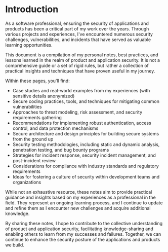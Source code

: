 # Introduction

As a software professional, ensuring the security of applications and products has been a critical part of my work over the years. Through various projects and experiences, I've encountered numerous security challenges, vulnerabilities, and incidents that have served as valuable learning opportunities.

This document is a compilation of my personal notes, best practices, and lessons learned in the realm of product and application security. It is not a comprehensive guide or a set of rigid rules, but rather a collection of practical insights and techniques that have proven useful in my journey.

Within these pages, you'll find:

* Case studies and real-world examples from my experiences (with sensitive details anonymized)
* Secure coding practices, tools, and techniques for mitigating common vulnerabilities
* Approaches to threat modeling, risk assessment, and security requirements gathering
* Recommendations for implementing robust authentication, access control, and data protection mechanisms
* Secure architecture and design principles for building secure systems from the ground up
* Security testing methodologies, including static and dynamic analysis, penetration testing, and bug bounty programs
* Strategies for incident response, security incident management, and post-incident review
* Considerations for compliance with industry standards and regulatory requirements
* Ideas for fostering a culture of security within development teams and organizations

While not an exhaustive resource, these notes aim to provide practical guidance and insights based on my experiences as a professional in the field. They represent an ongoing learning process, and I continue to update and refine them as I encounter new challenges and acquire additional knowledge.

By sharing these notes, I hope to contribute to the collective understanding of product and application security, facilitating knowledge-sharing and enabling others to learn from my successes and failures. Together, we can continue to enhance the security posture of the applications and products we build.
